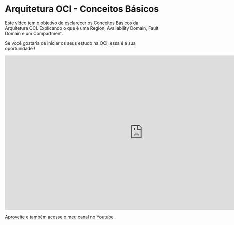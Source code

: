 # Arquitetura OCI - Conceitos Básicos


Este vídeo tem o objetivo de esclarecer os Conceitos Básicos da Arquitetura OCI. Explicando o que é uma Region, Availability Domain, Fault Domain e um Compartment.

Se você gostaria de iniciar os seus estudo na OCI, essa é a sua oportunidade !




<iframe width="880" height="494" src="https://www.youtube.com/embed/UsYt6OdjOyI" frameborder="0" allow="accelerometer; autoplay; clipboard-write; encrypted-media; gyroscope; picture-in-picture" allowfullscreen></iframe>

 
[Aproveite e também acesse o meu canal no Youtube](https://www.youtube.com/channel/UCzf3jLWntfzI97T5bcaRBPA)
